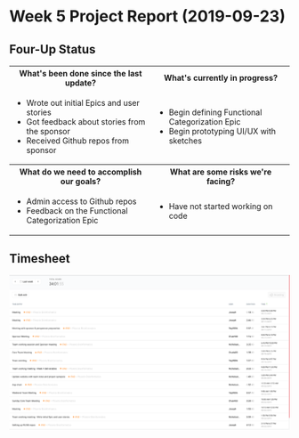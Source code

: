 # Week 5 Project Report (2019-09-23)

## Four-Up Status

<table>
  <tr>
    <th>What's been done since the last update?</th>
    <th>What's currently in progress?</th>
  </tr>
  <tr>
    <td>
      <ul>
        <li>Wrote out initial Epics and user stories</li>
        <li>Got feedback about stories from the sponsor</li>
        <li>Received Github repos from sponsor</li>
      </ul>
    </td>
    <td>
      <ul>
        <li>Begin defining Functional Categorization Epic</li>
        <li>Begin prototyping UI/UX with sketches</li>
      </ul>
    </td>
  </tr>
  <tr>
    <th>What do we need to accomplish our goals?</th>
    <th>What are some risks we're facing?</th>
  </tr>
  <tr>
    <td>
      <ul>
        <li>Admin access to Github repos</li>
        <li>Feedback on the Functional Categorization Epic</li>
      </ul>
    </td>
    <td>
      <ul>
        <li>Have not started working on code</li>
      </ul>
    </td>
  </tr>
</table>

## Timesheet

![timesheet week5](./assets/timesheet-week5.png)